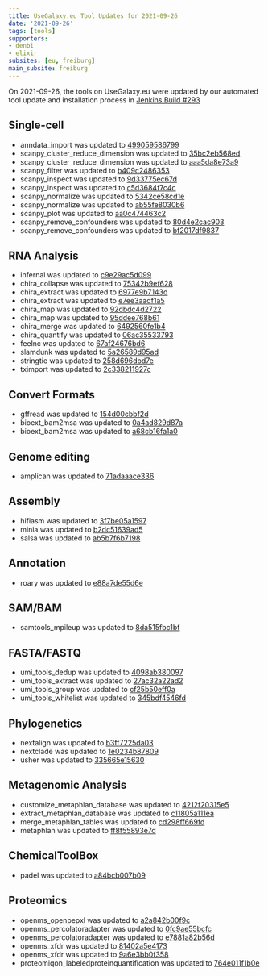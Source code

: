 ```yaml
---
title: UseGalaxy.eu Tool Updates for 2021-09-26
date: '2021-09-26'
tags: [tools]
supporters:
- denbi
- elixir
subsites: [eu, freiburg]
main_subsite: freiburg
---
```


On 2021-09-26, the tools on UseGalaxy.eu were updated by our automated tool update and installation process in [Jenkins Build #293](https://build.galaxyproject.eu/job/usegalaxy-eu/job/install-tools/#293/)


## Single-cell

- anndata_import was updated to [499059586799](https://toolshed.g2.bx.psu.edu/view/iuc/anndata_import/499059586799)
- scanpy_cluster_reduce_dimension was updated to [35bc2eb568ed](https://toolshed.g2.bx.psu.edu/view/iuc/scanpy_cluster_reduce_dimension/35bc2eb568ed)
- scanpy_cluster_reduce_dimension was updated to [aaa5da8e73a9](https://toolshed.g2.bx.psu.edu/view/iuc/scanpy_cluster_reduce_dimension/aaa5da8e73a9)
- scanpy_filter was updated to [b409c2486353](https://toolshed.g2.bx.psu.edu/view/iuc/scanpy_filter/b409c2486353)
- scanpy_inspect was updated to [9d33775ec67d](https://toolshed.g2.bx.psu.edu/view/iuc/scanpy_inspect/9d33775ec67d)
- scanpy_inspect was updated to [c5d3684f7c4c](https://toolshed.g2.bx.psu.edu/view/iuc/scanpy_inspect/c5d3684f7c4c)
- scanpy_normalize was updated to [5342ce58cd1e](https://toolshed.g2.bx.psu.edu/view/iuc/scanpy_normalize/5342ce58cd1e)
- scanpy_normalize was updated to [ab55fe8030b6](https://toolshed.g2.bx.psu.edu/view/iuc/scanpy_normalize/ab55fe8030b6)
- scanpy_plot was updated to [aa0c474463c2](https://toolshed.g2.bx.psu.edu/view/iuc/scanpy_plot/aa0c474463c2)
- scanpy_remove_confounders was updated to [80d4e2cac903](https://toolshed.g2.bx.psu.edu/view/iuc/scanpy_remove_confounders/80d4e2cac903)
- scanpy_remove_confounders was updated to [bf2017df9837](https://toolshed.g2.bx.psu.edu/view/iuc/scanpy_remove_confounders/bf2017df9837)

## RNA Analysis

- infernal was updated to [c9e29ac5d099](https://toolshed.g2.bx.psu.edu/view/bgruening/infernal/c9e29ac5d099)
- chira_collapse was updated to [75342b9ef628](https://toolshed.g2.bx.psu.edu/view/iuc/chira_collapse/75342b9ef628)
- chira_extract was updated to [6977e9b7143d](https://toolshed.g2.bx.psu.edu/view/iuc/chira_extract/6977e9b7143d)
- chira_extract was updated to [e7ee3aadf1a5](https://toolshed.g2.bx.psu.edu/view/iuc/chira_extract/e7ee3aadf1a5)
- chira_map was updated to [92dbdc4d2722](https://toolshed.g2.bx.psu.edu/view/iuc/chira_map/92dbdc4d2722)
- chira_map was updated to [95ddee768b61](https://toolshed.g2.bx.psu.edu/view/iuc/chira_map/95ddee768b61)
- chira_merge was updated to [6492560fe1b4](https://toolshed.g2.bx.psu.edu/view/iuc/chira_merge/6492560fe1b4)
- chira_quantify was updated to [06ac35533793](https://toolshed.g2.bx.psu.edu/view/iuc/chira_quantify/06ac35533793)
- feelnc was updated to [67af24676bd6](https://toolshed.g2.bx.psu.edu/view/iuc/feelnc/67af24676bd6)
- slamdunk was updated to [5a26589d95ad](https://toolshed.g2.bx.psu.edu/view/iuc/slamdunk/5a26589d95ad)
- stringtie was updated to [258d696dbd7e](https://toolshed.g2.bx.psu.edu/view/iuc/stringtie/258d696dbd7e)
- tximport was updated to [2c338211927c](https://toolshed.g2.bx.psu.edu/view/iuc/tximport/2c338211927c)

## Convert Formats

- gffread was updated to [154d00cbbf2d](https://toolshed.g2.bx.psu.edu/view/devteam/gffread/154d00cbbf2d)
- bioext_bam2msa was updated to [0a4ad829d87a](https://toolshed.g2.bx.psu.edu/view/iuc/bioext_bam2msa/0a4ad829d87a)
- bioext_bam2msa was updated to [a68cb16fa1a0](https://toolshed.g2.bx.psu.edu/view/iuc/bioext_bam2msa/a68cb16fa1a0)

## Genome editing

- amplican was updated to [71adaaace336](https://toolshed.g2.bx.psu.edu/view/iuc/amplican/71adaaace336)

## Assembly

- hifiasm was updated to [3f7be05a1597](https://toolshed.g2.bx.psu.edu/view/bgruening/hifiasm/3f7be05a1597)
- minia was updated to [b2dc51639ad5](https://toolshed.g2.bx.psu.edu/view/iuc/minia/b2dc51639ad5)
- salsa was updated to [ab5b7f6b7198](https://toolshed.g2.bx.psu.edu/view/iuc/salsa/ab5b7f6b7198)

## Annotation

- roary was updated to [e88a7de55d6e](https://toolshed.g2.bx.psu.edu/view/iuc/roary/e88a7de55d6e)

## SAM/BAM

- samtools_mpileup was updated to [8da515fbc1bf](https://toolshed.g2.bx.psu.edu/view/devteam/samtools_mpileup/8da515fbc1bf)

## FASTA/FASTQ

- umi_tools_dedup was updated to [4098ab380097](https://toolshed.g2.bx.psu.edu/view/iuc/umi_tools_dedup/4098ab380097)
- umi_tools_extract was updated to [27ac32a22ad2](https://toolshed.g2.bx.psu.edu/view/iuc/umi_tools_extract/27ac32a22ad2)
- umi_tools_group was updated to [cf25b50eff0a](https://toolshed.g2.bx.psu.edu/view/iuc/umi_tools_group/cf25b50eff0a)
- umi_tools_whitelist was updated to [345bdf4546fd](https://toolshed.g2.bx.psu.edu/view/iuc/umi_tools_whitelist/345bdf4546fd)

## Phylogenetics

- nextalign was updated to [b3ff7225da03](https://toolshed.g2.bx.psu.edu/view/iuc/nextalign/b3ff7225da03)
- nextclade was updated to [1e0234b87809](https://toolshed.g2.bx.psu.edu/view/iuc/nextclade/1e0234b87809)
- usher was updated to [335665e15630](https://toolshed.g2.bx.psu.edu/view/iuc/usher/335665e15630)

## Metagenomic Analysis

- customize_metaphlan_database was updated to [4212f20315e5](https://toolshed.g2.bx.psu.edu/view/iuc/customize_metaphlan_database/4212f20315e5)
- extract_metaphlan_database was updated to [c11805a111ea](https://toolshed.g2.bx.psu.edu/view/iuc/extract_metaphlan_database/c11805a111ea)
- merge_metaphlan_tables was updated to [cd298ff669fd](https://toolshed.g2.bx.psu.edu/view/iuc/merge_metaphlan_tables/cd298ff669fd)
- metaphlan was updated to [ff8f55893e7d](https://toolshed.g2.bx.psu.edu/view/iuc/metaphlan/ff8f55893e7d)

## ChemicalToolBox

- padel was updated to [a84bcb007b09](https://toolshed.g2.bx.psu.edu/view/bgruening/padel/a84bcb007b09)

## Proteomics

- openms_openpepxl was updated to [a2a842b00f9c](https://toolshed.g2.bx.psu.edu/view/galaxyp/openms_openpepxl/a2a842b00f9c)
- openms_percolatoradapter was updated to [0fc9ae55bcfc](https://toolshed.g2.bx.psu.edu/view/galaxyp/openms_percolatoradapter/0fc9ae55bcfc)
- openms_percolatoradapter was updated to [e7881a82b56d](https://toolshed.g2.bx.psu.edu/view/galaxyp/openms_percolatoradapter/e7881a82b56d)
- openms_xfdr was updated to [81402a5e4173](https://toolshed.g2.bx.psu.edu/view/galaxyp/openms_xfdr/81402a5e4173)
- openms_xfdr was updated to [9a6e3bb0f358](https://toolshed.g2.bx.psu.edu/view/galaxyp/openms_xfdr/9a6e3bb0f358)
- proteomiqon_labeledproteinquantification was updated to [764e011f1b0e](https://toolshed.g2.bx.psu.edu/view/galaxyp/proteomiqon_labeledproteinquantification/764e011f1b0e)


